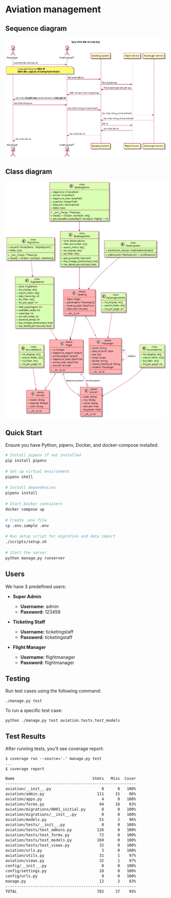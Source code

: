 # Aviation management

## Sequence diagram
![Class UML Diagram](documents/sequence-diagram.png)

## Class diagram
![Class UML Diagram](documents/class-uml.png)

## Quick Start

Ensure you have Python, pipenv, Docker, and docker-compose installed.

```bash
# Install pipenv if not installed
pip install pipenv

# Set up virtual environment
pipenv shell

# Install dependencies
pipenv install

# Start Docker containers
docker compose up

# Create .env file
cp .env.sample .env

# Run setup script for migration and data import
./scripts/setup.sh

# Start the server
python manage.py runserver
```

## Users

We have 3 predefined users:

- **Super Admin**
  - **Username:** admin
  - **Password:** 123456

- **Ticketing Staff**
  - **Username:** ticketingstaff
  - **Password:** ticketingstaff

- **Flight Manager**
  - **Username:** flightmanager
  - **Password:** flightmanager

## Testing
Run test cases using the following command:
```
./manage.py test
```
To run a specific test case:
```
python ./manage.py test aviation.tests.test_models
```
## Test Results
After running tests, you'll see coverage report:
```
$ coverage run --source='.' manage.py test
...
$ coverage report
```

```
Name                                  Stmts   Miss  Cover
---------------------------------------------------------
aviation/__init__.py                      0      0   100%
aviation/admin.py                       111     15    86%
aviation/apps.py                          4      0   100%
aviation/forms.py                        94     16    83%
aviation/migrations/0001_initial.py       8      0   100%
aviation/migrations/__init__.py           0      0   100%
aviation/models.py                       51      2    96%
aviation/tests/__init__.py                0      0   100%
aviation/tests/test_admins.py           126      0   100%
aviation/tests/test_forms.py             72      0   100%
aviation/tests/test_models.py           169      0   100%
aviation/tests/test_views.py             32      0   100%
aviation/urls.py                          3      0   100%
aviation/utils.py                        31      1    97%
aviation/views.py                        32      1    97%
config/__init__.py                        0      0   100%
config/settings.py                       28      0   100%
config/urls.py                            9      0   100%
manage.py                                12      2    83%
---------------------------------------------------------
TOTAL                                   782     37    95%
```

